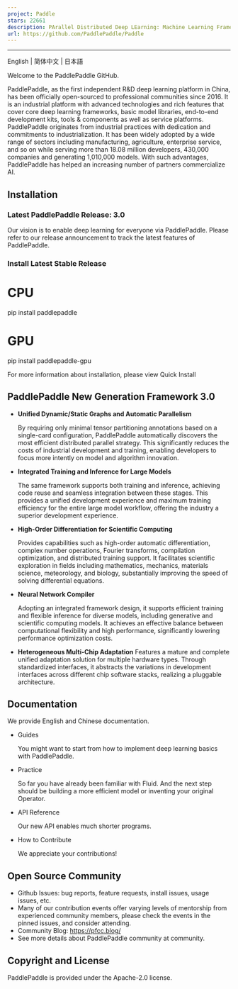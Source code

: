 ```yaml
---
project: Paddle
stars: 22661
description: PArallel Distributed Deep LEarning: Machine Learning Framework from Industrial Practice （『飞桨』核心框架，深度学习&机器学习高性能单机、分布式训练和跨平台部署）
url: https://github.com/PaddlePaddle/Paddle
---
```


* * *

English | 简体中文 | 日本語

Welcome to the PaddlePaddle GitHub.

PaddlePaddle, as the first independent R&D deep learning platform in China, has been officially open-sourced to professional communities since 2016. It is an industrial platform with advanced technologies and rich features that cover core deep learning frameworks, basic model libraries, end-to-end development kits, tools & components as well as service platforms. PaddlePaddle originates from industrial practices with dedication and commitments to industrialization. It has been widely adopted by a wide range of sectors including manufacturing, agriculture, enterprise service, and so on while serving more than 18.08 million developers, 430,000 companies and generating 1,010,000 models. With such advantages, PaddlePaddle has helped an increasing number of partners commercialize AI.

Installation
------------

### Latest PaddlePaddle Release: 3.0

Our vision is to enable deep learning for everyone via PaddlePaddle. Please refer to our release announcement to track the latest features of PaddlePaddle.

### Install Latest Stable Release

# CPU
pip install paddlepaddle
# GPU
pip install paddlepaddle-gpu

For more information about installation, please view Quick Install

**PaddlePaddle New Generation Framework 3.0**
---------------------------------------------

-   **Unified Dynamic/Static Graphs and Automatic Parallelism**
    
    By requiring only minimal tensor partitioning annotations based on a single-card configuration, PaddlePaddle automatically discovers the most efficient distributed parallel strategy. This significantly reduces the costs of industrial development and training, enabling developers to focus more intently on model and algorithm innovation.
    
-   **Integrated Training and Inference for Large Models**
    
    The same framework supports both training and inference, achieving code reuse and seamless integration between these stages. This provides a unified development experience and maximum training efficiency for the entire large model workflow, offering the industry a superior development experience.
    
-   **High-Order Differentiation for Scientific Computing**
    
    Provides capabilities such as high-order automatic differentiation, complex number operations, Fourier transforms, compilation optimization, and distributed training support. It facilitates scientific exploration in fields including mathematics, mechanics, materials science, meteorology, and biology, substantially improving the speed of solving differential equations.
    
-   **Neural Network Compiler**
    
    Adopting an integrated framework design, it supports efficient training and flexible inference for diverse models, including generative and scientific computing models. It achieves an effective balance between computational flexibility and high performance, significantly lowering performance optimization costs.
    
-   **Heterogeneous Multi-Chip Adaptation** Features a mature and complete unified adaptation solution for multiple hardware types. Through standardized interfaces, it abstracts the variations in development interfaces across different chip software stacks, realizing a pluggable architecture.
    

Documentation
-------------

We provide English and Chinese documentation.

-   Guides
    
    You might want to start from how to implement deep learning basics with PaddlePaddle.
    
-   Practice
    
    So far you have already been familiar with Fluid. And the next step should be building a more efficient model or inventing your original Operator.
    
-   API Reference
    
    Our new API enables much shorter programs.
    
-   How to Contribute
    
    We appreciate your contributions!
    

Open Source Community
---------------------

-   Github Issues: bug reports, feature requests, install issues, usage issues, etc.
-   Many of our contribution events offer varying levels of mentorship from experienced community members, please check the events in the pinned issues, and consider attending.
-   Community Blog: https://pfcc.blog/
-   See more details about PaddlePaddle community at community.

Copyright and License
---------------------

PaddlePaddle is provided under the Apache-2.0 license.
